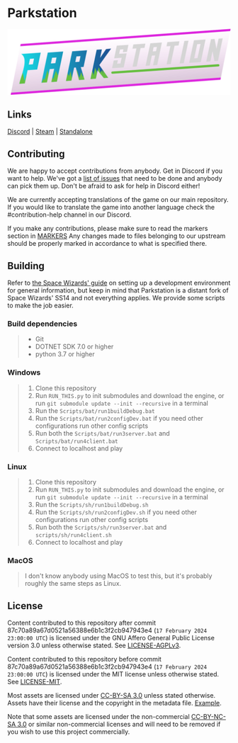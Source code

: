 # Parkstation

<p align="center"><img src="https://raw.githubusercontent.com/Simple-Station/Parkstation-Friendly-Chainsaw/master/Resources/Textures/Logo/logo.png" width="1080px" /></p>

## Links

[Discord](https://discord.gg/49KeKwXc8g) | [Steam](https://store.steampowered.com/app/2585480/Space_Station_Multiverse/) | [Standalone](https://spacestationmultiverse.com/downloads/)

## Contributing

We are happy to accept contributions from anybody. Get in Discord if you want to help. We've got a [list of issues](https://github.com/Simple-Station/Parkstation-Friendly-Chainsaw/issues) that need to be done and anybody can pick them up. Don't be afraid to ask for help in Discord either!

We are currently accepting translations of the game on our main repository. If you would like to translate the game into another language check the #contribution-help channel in our Discord.

If you make any contributions, please make sure to read the markers section in [MARKERS](https://github.com/Simple-Station/Parkstation-Friendly-Chainsaw/blob/master/MARKERS.md)
Any changes made to files belonging to our upstream should be properly marked in accordance to what is specified there.

## Building

Refer to [the Space Wizards' guide](https://docs.spacestation14.com/en/general-development/setup/setting-up-a-development-environment.html) on setting up a development environment for general information, but keep in mind that Parkstation is a distant fork of Space Wizards' SS14 and not everything applies. We provide some scripts to make the job easier.

### Build dependencies

> - Git
> - DOTNET SDK 7.0 or higher
> - python 3.7 or higher


### Windows

> 1. Clone this repository
> 2. Run `RUN_THIS.py` to init submodules and download the engine, or run `git submodule update --init --recursive` in a terminal
> 3. Run the `Scripts/bat/run1buildDebug.bat`
> 4. Run the `Scripts/bat/run2configDev.bat` if you need other configurations run other config scripts
> 5. Run both the `Scripts/bat/run3server.bat` and `Scripts/bat/run4client.bat`
> 6. Connect to localhost and play

### Linux

> 1. Clone this repository
> 2. Run `RUN_THIS.py` to init submodules and download the engine, or run `git submodule update --init --recursive` in a terminal
> 3. Run the `Scripts/sh/run1buildDebug.sh`
> 4. Run the `Scripts/sh/run2configDev.sh` if you need other configurations run other config scripts
> 5. Run both the `Scripts/sh/run3server.bat` and `scripts/sh/run4client.sh`
> 6. Connect to localhost and play

### MacOS

> I don't know anybody using MacOS to test this, but it's probably roughly the same steps as Linux.

## License

Content contributed to this repository after commit 87c70a89a67d0521a56388e6b1c3f2cb947943e4 (`17 February 2024 23:00:00 UTC`) is licensed under the GNU Affero General Public License version 3.0 unless otherwise stated. See [LICENSE-AGPLv3](https://github.com/Simple-Station/Parkstation-Friendly-Chainsaw/blob/master/LICENSE-AGPLv3.txt).

Content contributed to this repository before commit 87c70a89a67d0521a56388e6b1c3f2cb947943e4 (`17 February 2024 23:00:00 UTC`) is licensed under the MIT license unless otherwise stated. See [LICENSE-MIT](https://github.com/Simple-Station/Parkstation-Friendly-Chainsaw/blob/master/LICENSE-MIT.txt).

Most assets are licensed under [CC-BY-SA 3.0](https://creativecommons.org/licenses/by-sa/3.0/) unless stated otherwise. Assets have their license and the copyright in the metadata file. [Example](https://github.com/Simple-Station/Parkstation-Friendly-Chainsaw/blob/master/Resources/Textures/Objects/Tools/crowbar.rsi/meta.json).

Note that some assets are licensed under the non-commercial [CC-BY-NC-SA 3.0](https://creativecommons.org/licenses/by-nc-sa/3.0/) or similar non-commercial licenses and will need to be removed if you wish to use this project commercially.
